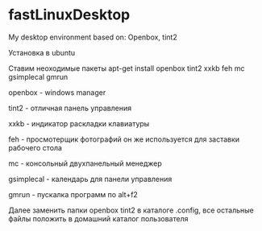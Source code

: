 fastLinuxDesktop
================

My desktop environment based on: Openbox, tint2

Установка в ubuntu
 
Ставим неоходимые пакеты apt-get install openbox tint2 xxkb feh mc gsimplecal gmrun

openbox - windows manager

tint2 - отличная панель управления

xxkb - индикатор раскладки клавиатуры

feh - просмотерщик фотографий он же используется для заставки рабочего стола

mc - консольный двухпанельный менеджер

gsimplecal - календарь для панели управления

gmrun - пускалка программ по alt+f2

Далее заменить папки openbox tint2 в каталоге .config, все остальные файлы положить в домашний каталог пользователя
